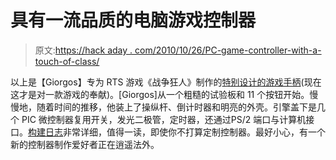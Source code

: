 # 具有一流品质的电脑游戏控制器

> 原文:[https://hack aday . com/2010/10/26/PC-game-controller-with-a-touch-of-class/](https://hackaday.com/2010/10/26/pc-game-controller-with-a-touch-of-class/)

以上是【Giorgos】专为 RTS 游戏《战争狂人》制作的[特别设计的游戏手柄](http://pcbheaven.com/projectpages/Men_Of_War_Game_Console/)(现在这才是对一款游戏的奉献)。[Giorgos]从一个粗糙的试验板和 11 个按钮开始。慢慢地，随着时间的推移，他装上了操纵杆、倒计时器和明亮的外壳。引擎盖下是几个 PIC 微控制器复用开关，发光二极管，定时器，还通过PS/2 端口与计算机接口。[构建日志](http://pcbheaven.com/projectpages/Men_Of_War_Game_Console/?topic=worklog)非常详细，值得一读，即使你不打算定制控制器。最好小心，有一个新的控制器制作爱好者正在逍遥法外。